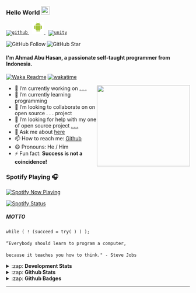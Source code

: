 <!--### Hi there 👋-->

### Hello World <img src="https://github.com/eby8zevin/eby8zevin/blob/main/assets/Hi.gif"  width="23" height="23">

<!--
**eby8zevin/eby8zevin** is a ✨ _special_ ✨ repository because its `README.md` (this file) appears on your GitHub profile.

Here are some ideas to get you started:
-->

<p align="left">
  <a href="https://github.com/eby8zevin" target="_blank">
    <code><img src="https://github.com/eby8zevin/eby8zevin/blob/main/assets/GitHub.png" alt="github" width="33" height="33"/></code>
  </a>
  &nbsp;
  <a href="https://github.com/eby8zevin/QRBarcode" target="_blank">
    <code><img src="https://raw.githubusercontent.com/devicons/devicon/master/icons/android/android-original-wordmark.svg" alt="android" width="33" height="33"/></code>
  </a>
  &nbsp;
  <a href="https://github.com/eby8zevin/unity-ARMarker" target="_blank">
    <code><img src="https://www.vectorlogo.zone/logos/unity3d/unity3d-icon.svg" alt="unity" width="33" height="33"/></code>
  </a>
</p>

![GitHub Follow](https://img.shields.io/github/followers/eby8zevin.svg?style=social&label=Follow)
![GitHub Star](https://img.shields.io/github/stars/eby8zevin?affiliations=OWNER%2CCOLLABORATOR&style=social&label=Star)

#### I'm Ahmad Abu Hasan, a passionate self-taught programmer from Indonesia.

[![Waka Readme](https://github.com/eby8zevin/eby8zevin/actions/workflows/anmol098.yml/badge.svg)](https://github.com/eby8zevin/eby8zevin/actions/workflows/anmol098.yml)
[![wakatime](https://wakatime.com/badge/user/bbcd646f-1daf-4865-a20e-46d4c803e6f8.svg)](https://wakatime.com/@bbcd646f-1daf-4865-a20e-46d4c803e6f8)

<a href="https://github.com/eby8zevin">
  <code><img src="https://github.com/eby8zevin/eby8zevin/blob/main/assets/Octocat.png" width="255" height="222" align='right'></code>
</a>

- 🔭 I’m currently working on [. . .](https://github.com/eby8zevin)
- 🌱 I’m currently learning programming
- 👯 I’m looking to collaborate on on open source . . . project
- 🤔 I’m looking for help with my one of open source project [. . .](https://github.com/eby8zevin)
- 💬 Ask me about [here](https://github.com/eby8zevin/eby8zevin/issues)
- 📫 How to reach me: [Github](https://github.com/eby8zevin)
- 😄 Pronouns: He / Him
- ⚡ Fun fact: **Success is not a coincidence!**

### Spotify Playing 🎧

[<img src="https://spotify-now-playing-ahmadabuhasan.vercel.app/api/spotify-playing" alt="Spotify Now Playing" width="350" />](https://open.spotify.com/user/gr3y7pr12w9ol2dy2ccdb10e7)

[<img src="https://readme-spotify-status-ahmadabuhasan.vercel.app/api/run-spotify-status" alt="Spotify Status" width="350" />](https://open.spotify.com/user/gr3y7pr12w9ol2dy2ccdb10e7)

##### MOTTO

```
while ( ! (succeed = try( ) ) );

“Everybody should learn to program a computer,

because it teaches you how to think." - Steve Jobs
```

<details>
  <summary> :zap: <b>Development Stats</b> </summary>
  
<!--START_SECTION:waka-->
![Code Time](http://img.shields.io/badge/Code%20Time-999%20hrs%2036%20mins-blue)

![Profile Views](http://img.shields.io/badge/Profile%20Views-250-blue)

![Lines of code](https://img.shields.io/badge/From%20Hello%20World%20I%27ve%20Written-194%20Thousand%20lines%20of%20code-blue)

**🐱 My GitHub Data** 

> 🏆 2,416 Contributions in the Year 2022
 > 
> 📦 430.8 kB Used in GitHub's Storage 
 > 
> 🚫 Not Opted to Hire
 > 
> 📜 73 Public Repositories 
 > 
> 🔑 3 Private Repositories  
 > 
**I'm a Night 🦉** 

```text
🌞 Morning    575 commits    ██████░░░░░░░░░░░░░░░░░░░   24.2% 
🌆 Daytime    543 commits    █████░░░░░░░░░░░░░░░░░░░░   22.85% 
🌃 Evening    977 commits    ██████████░░░░░░░░░░░░░░░   41.12% 
🌙 Night      281 commits    ███░░░░░░░░░░░░░░░░░░░░░░   11.83%

```
📅 **I'm Most Productive on Thursday** 

```text
Monday       279 commits    ███░░░░░░░░░░░░░░░░░░░░░░   11.74% 
Tuesday      276 commits    ███░░░░░░░░░░░░░░░░░░░░░░   11.62% 
Wednesday    327 commits    ███░░░░░░░░░░░░░░░░░░░░░░   13.76% 
Thursday     415 commits    ████░░░░░░░░░░░░░░░░░░░░░   17.47% 
Friday       394 commits    ████░░░░░░░░░░░░░░░░░░░░░   16.58% 
Saturday     392 commits    ████░░░░░░░░░░░░░░░░░░░░░   16.5% 
Sunday       293 commits    ███░░░░░░░░░░░░░░░░░░░░░░   12.33%

```


📊 **This Week I Spent My Time On** 

```text
⌚︎ Time Zone: Asia/Jakarta

💬 Programming Languages: 
Other                    7 hrs 10 mins       ███████░░░░░░░░░░░░░░░░░░   29.34% 
Java                     6 hrs 8 mins        ██████░░░░░░░░░░░░░░░░░░░   25.11% 
XML                      3 hrs 57 mins       ████░░░░░░░░░░░░░░░░░░░░░   16.17% 
Kotlin                   2 hrs 27 mins       ██░░░░░░░░░░░░░░░░░░░░░░░   10.08% 
JSON                     2 hrs 25 mins       ██░░░░░░░░░░░░░░░░░░░░░░░   9.93%

🔥 Editors: 
Android Studio           10 hrs 23 mins      ██████████░░░░░░░░░░░░░░░   42.44% 
Browser                  7 hrs 10 mins       ███████░░░░░░░░░░░░░░░░░░   29.33% 
VS Code                  4 hrs 24 mins       ████░░░░░░░░░░░░░░░░░░░░░   18.03% 
IntelliJ                 2 hrs 29 mins       ██░░░░░░░░░░░░░░░░░░░░░░░   10.19%

🐱‍💻 Projects: 
PointOfSale              14 hrs 46 mins      ███████████████░░░░░░░░░░   60.41% 
GettingStartedProgramming5 hrs 16 mins       █████░░░░░░░░░░░░░░░░░░░░   21.55% 
notes-app-back-end       2 hrs 54 mins       ███░░░░░░░░░░░░░░░░░░░░░░   11.89% 
PHPandMySQL              36 mins             ░░░░░░░░░░░░░░░░░░░░░░░░░   2.47% 
ahmadabuhasan-Heroku     31 mins             ░░░░░░░░░░░░░░░░░░░░░░░░░   2.12%

💻 Operating System: 
Windows                  24 hrs 27 mins      █████████████████████████   100.0%

```

**I Mostly Code in Java** 

```text
Java                     38 repos            ████████████████░░░░░░░░░   64.41% 
PHP                      8 repos             ███░░░░░░░░░░░░░░░░░░░░░░   13.56% 
JavaScript               5 repos             ██░░░░░░░░░░░░░░░░░░░░░░░   8.47% 
HTML                     3 repos             █░░░░░░░░░░░░░░░░░░░░░░░░   5.08% 
C#                       3 repos             █░░░░░░░░░░░░░░░░░░░░░░░░   5.08%

```


**Timeline**

![Chart not found](https://raw.githubusercontent.com/eby8zevin/eby8zevin/main/charts/bar_graph.png) 


 Last Updated on 17/07/2022 04:46:17 UTC
<!--END_SECTION:waka-->
</details>

<details>
  <summary> :zap: <b>Github Stats</b> </summary>
<p align="center">:heart:</p>
<p align="center"><a href="https://github.com/eby8zevin">
  <img src="https://github-readme-stats.vercel.app/api?username=eby8zevin&show_icons=true&theme=dark&line_height=20">
  <img src="https://github-readme-stats.vercel.app/api/top-langs/?username=eby8zevin&layout=compact&theme=dark">
</a></p>
<p align="center">
  <a href="https://github.com/eby8zevin">
    <img src="https://github-readme-streak-stats.herokuapp.com/?user=eby8zevin&theme=dark"/>
  </a>
</p>
</details>

<details>
  <summary> :zap: <b>Github Badges</b> </summary>
  <br>
  <a href='https://archiveprogram.github.com/'><img src='https://raw.githubusercontent.com/acervenky/animated-github-badges/master/assets/acbadge.gif' width='40' height='40'></a> 
  <a href='https://docs.github.com/en/developers'><img src='https://raw.githubusercontent.com/acervenky/animated-github-badges/master/assets/devbadge.gif' width='40' height='40'></a> 
  <a href='https://github.com/pricing'><img src='https://raw.githubusercontent.com/acervenky/animated-github-badges/master/assets/pro.gif' width='40' height='40'></a> 
  <a href='https://stars.github.com/'><img src='https://raw.githubusercontent.com/acervenky/animated-github-badges/master/assets/starbadge.gif' width='35' height='35'></a> 
  <a href='https://docs.github.com/en/github/supporting-the-open-source-community-with-github-sponsors'><img src='https://raw.githubusercontent.com/acervenky/animated-github-badges/master/assets/sponsorbadge.gif' width='35' height='35'></a>
</details>

---
